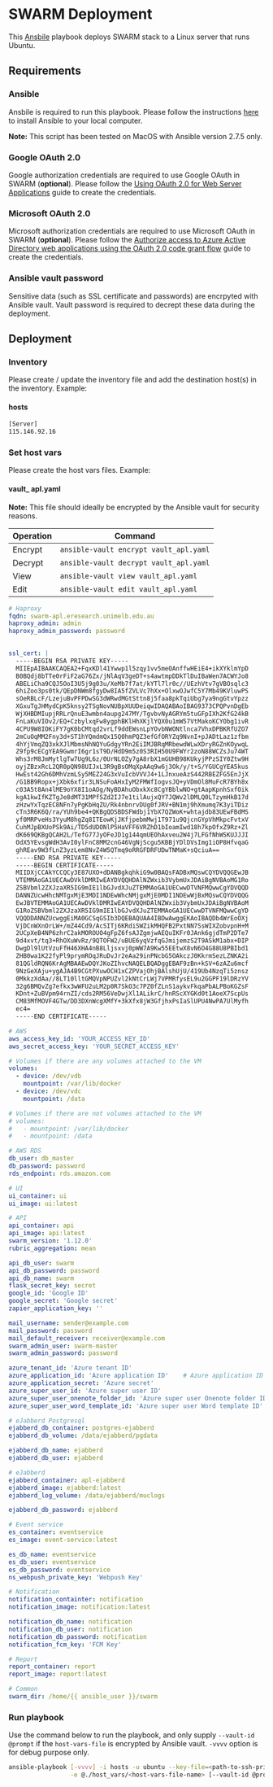 # SWARM Deployment

This [Ansbile](https://www.ansible.com/) playbook deploys SWARM stack to a Linux server that runs Ubuntu.

## Requirements

### Ansible

Ansbile is required to run this playbook. Please follow the instructions [here](https://docs.ansible.com/ansible/latest/installation_guide/intro_installation.html) to install Ansible to your local computer.

**Note:** This script has been tested on MacOS with Ansible version 2.7.5 only.

### Google OAuth 2.0

Google authorization credentials are required to use Google OAuth in SWARM (**optional**). Please follow the [Using OAuth 2.0 for Web Server Applications](https://developers.google.com/identity/protocols/OAuth2WebServer) guide to create the credentials.

### Microsoft OAuth 2.0

Microsoft authorization credentials are required to use Microsoft OAuth in SWARM (**optional**). Please follow the [Authorize access to Azure Active Directory web applications using the OAuth 2.0 code grant flow](https://docs.microsoft.com/en-us/azure/active-directory/develop/v1-protocols-oauth-code) guide to create the credentials.

### Ansible vault password

Sensitive data (such as SSL certificate and passwords) are encrpyted with Ansible vault. Vault password is required to decrept these data during the deployment.

## Deployment

### Inventory

Please create / update the inventory file and add the destination host(s) in the inventory. Example:

#### hosts

```bash
[Server]
115.146.92.16
```

### Set host vars

Please create the host vars files. Example:

#### vault_ apl.yaml

**Note:** This file should ideally be encrypted by the Ansible vault for security reasons.

| Operation | Command                                |
|-----------|----------------------------------------|
| Encrypt   | `ansible-vault encrypt vault_apl.yaml` |
| Decrypt   | `ansible-vault decrypt vault_apl.yaml` |
| View      | `ansible-vault view vault_apl.yaml`    |
| Edit      | `ansible-vault edit vault_apl.yaml`    |

```yaml
# Haproxy
fqdn: swarm-apl.eresearch.unimelb.edu.au                                   # Fully qualified domain name
haproxy_admin: admin                                                       # Admin username (for access /haprxoy?stats and /upload/usergroup endpoints)
haproxy_admin_password: password                                           # Admin password

                                                                           # SSL sertificate, the example is a self-signed certificate, please replace it with a proper SSL certificate
ssl_cert: |
  -----BEGIN RSA PRIVATE KEY-----
  MIIEpAIBAAKCAQEA2+FqxKDl41Ywwp1l5zqy1vv5meOAnffwHEiE4+ikXYklmYpD
  B0BQdj8bTTe0rFiF2aG76Zx/jNlAqV3geDT+s4awtmpDDkTlDuIBaWen7ACWYJo8
  ABELiCha9CQJ5OoI3U5j9g03u/XeMb7f7at/kYTl7lr0c//UEzhVtv7gVBOsqlc3
  6hiZoo3ps0tk/QEpDNWm8fgyDw8IA5fZVLVc7hXx+OlxwOJwfC5Y7Mb49KVluwPS
  sOeRBLcF/LzejuBvPFPDwSG3dWRwdMGtSttn8j5faa8pkTqiUbg7ya9ngGtvYpzz
  XGxuTgJHMydCpK5knsy2TSgNovNUBpXUUDeiqwIDAQABAoIBAG9373CPQPvnDgEb
  WjXHBDMIupjRRLrQnuE3wmbn4aupg247MY/TgvbvNyAGRYm5tuGFpIXh2KfG24kB
  FnLaKuVIOv2/EQ+CzbylxqFw8ygphBKlHhXKjlYQX0u1mW57VtMakoKCYObg1ivR
  4CPU9W8IOKiFY7gK0bCMtqd2vrLf9ddEWsnLpYOvbNWONtlnca7VhxDPBKRfUZO7
  2mCuOqMM2Fny3d+ST1hYQmdmQx15Q0hmPQZ3efGfORYZq9NvnI+pJADtLaz1zfbm
  4hYjVmqZQ3xkXJlMbmsNhNQYuGdgyYRn2EiIMJBRqMRbewdWLwXDryRGZnKOywqL
  Z9fp9cECgYEA9GwmrI6gr1sT9D/HdD9m5z0S3RIH50U9FWYr2zoN88WCZsJu74WT
  Whs3rM8JmMytlgTw7Ug9L6z/0UrNLOZy7gA8rbX1mGUHB98KUkyjPPzSIY0Ztw9H
  oyjZBzxRcL2QR0pQN98UIJxL3R9gBsOMqXpAAq9w6j3Ok/y/t+S/YGUCgYEA5kus
  HwEst42Gh6DMhVzmLSy5MEZ24G3xVuIcbVVVJ4+1LJnxueAzS442RBEZFG5EnJjX
  /G1BB9Ropx+jXbk6xfir3LNSuFoAHxIyM2FMWfIogvsJQ+yVDmOl8MuFcR7BYh8x
  c03A5t8An4lME9oYX8I1oAOg/NyBDAhuObxkXc8CgYBblwNO+gtAapKpnhSxfOik
  kgA1kwIfKZTgJe8dMT31MPfSZd2IJ7e1tilAujxQY7JQWv2lDMLQ0LTzymHkB17d
  zHzwYxTqzEC8NFn7yPgKbHqZU/Rk4nbnrvDUg0fJRV+BN1mj9hXmumq7K3yiTDiz
  cTn3R6K6Q/ra/YUh9be4+QKBgQDSBDSFWdbj1YbX7QZWoK+whtajdb83UEwFBdMS
  yf0MRPveHs3YyuM8hgZq8ITEowKjJKfjpebmMwj1T971u9QjcnGYpVhMkpcFvtxV
  CuhMJpBXUoPSk9Ai/TD5dUDONlP5HaVFF6VRZhD1bIoamIwd18h7kpOfxZ9Rz+Zl
  dK669QKBgQCAH2L/TefG77JyOFeJD1g144qmUEOhAxveu2W4j7LFGfNhWSKUJJJI
  OdX5YEvsgWdH3AvI0ylFnC8MM2cnG46VgNjScgu5KBBjYDlDVsImg1iOP8HfvqaG
  ghREav9W3fLnZ3yzLem8NvZ4W5QTmq9oRRGFDRFUDwTNMaK+sQciuA==
  -----END RSA PRIVATE KEY-----
  -----BEGIN CERTIFICATE-----
  MIIDXjCCAkYCCQCy3E87UXO+dDANBgkqhkiG9w0BAQsFADBxMQswCQYDVQQGEwJB
  VTEMMAoGA1UECAwDVklDMRIwEAYDVQQHDAlNZWxib3VybmUxJDAiBgNVBAoMG1Ro
  ZSBVbml2ZXJzaXR5IG9mIE1lbGJvdXJuZTEMMAoGA1UECwwDTVNFMQwwCgYDVQQD
  DANNZUcwHhcNMTgxMjE3MDI1NDEwWhcNMjgxMjE0MDI1NDEwWjBxMQswCQYDVQQG
  EwJBVTEMMAoGA1UECAwDVklDMRIwEAYDVQQHDAlNZWxib3VybmUxJDAiBgNVBAoM
  G1RoZSBVbml2ZXJzaXR5IG9mIE1lbGJvdXJuZTEMMAoGA1UECwwDTVNFMQwwCgYD
  VQQDDANNZUcwggEiMA0GCSqGSIb3DQEBAQUAA4IBDwAwggEKAoIBAQDb4WrEoOXj
  VjDCnWXnOrLW+/mZ44Cd9/AcSITj6KRdiSWZikMHQFB2PxtNN7SsWIXZobvpnH+M
  2UCpXeB4NP6zhrC2akMOROUO4gFpZ6fsAJZgmjwAEQuIKFr0JAnk6gjdTmP2DTe7
  9d4xvt/tq3+RhOXuWvRz/9QTOFW2/uBUE6yqVzfqGJmijemzS2T9ASkM1abx+DIP
  DwgDl9lUtVzuFfH46XHA4nB8Lljsxvj0pWW7A9Kw55EEtwX8vN6O4G88U8PBIbd1
  ZHB0wa1K22fyPl9prymROqJRuDvJr2eAa29inPNcbG5OAkczJ0KkrmSezLZNKA2i
  81QGldRQN6KrAgMBAAEwDQYJKoZIhvcNAQELBQADggEBAF9zBn+kSV+6zAZu6mcf
  9NzGeXAju+ygAJA4B9CGtPXuwOCH1xCZPVajOhjBAlshUjU/419Ub4NzqTi5znsz
  0MkkzXdAa//8LT10lltGMQVpNPUZvl2kNtCrLWj7VPMRfysEL9u2GGPF19lDRzYV
  32g6BMQvZg7efkx3wWFU2uLM2p0R7SkO3c7PZ0fZLnS1aykvFkqaPbALPBoKGZsF
  KDnt+ZuBVpm94rnZI/cds2RM56VeDwjXl1ALikrC/hnRScXYGKd0t1AoeX7ScpUs
  CM83MfMOVF4GTw/DD3DXnWcgXMfY+3kXfx8jW3GfjhxPsIaSlUPU4NwPA7UlMyfh
  ec4=
  -----END CERTIFICATE-----

# AWS
aws_access_key_id: 'YOUR_ACCESS_KEY_ID'                                    # AWS access key ID
aws_secret_access_key: 'YOUR_SECRET_ACCESS_KEY'                            # AWS secret access key

# Volumes if there are any volumes attached to the VM
volumes:
  - device: /dev/vdb
    mountpoint: /var/lib/docker
  - device: /dev/vdc
    mountpoint: /data

# Volumes if there are not volumes attached to the VM
# volumes:
#   - mountpoint: /var/lib/docker
#   - mountpoint: /data

# AWS RDS
db_user: db_master
db_password: password
rds_endpoint: rds.amazon.com

# UI
ui_container: ui                                                           # The name of the UI container
ui_image: ui:latest                                                        # UI Docker image

# API
api_container: api                                                         # The name of the API container
api_image: api:latest                                                      # API Docker image
swarm_version: '1.12.0'                                                    # SWARM version to display in the UI
rubric_aggregation: mean                                                   # The rubric aggregation model, currently only `mean` is valid

api_db_user: swarm                                                         # API database username
api_db_password: password                                                  # API database password
api_db_name: swarm                                                         # API database name
flask_secret_key: secret                                                   # Flask application secret key
google_id: 'Google ID'                                                     # Google ID (optional), for Google Oauth only
google_secret: 'Google secret'                                             # Google secret (optional), for Google Oauth only
zapier_application_key: ''                                                 # Zapier application key (optional), currently not in use

mail_username: sender@example.com                                          # Mail server username
mail_password: password                                                    # Mail server password
mail_default_receiver: receiver@example.com                                # The email address to receive the reports
swarm_admin_user: swarm-master                                             # SWARM admin username
swarm_admin_password: password                                             # SWARM admin password

azure_tenant_id: 'Azure tenant ID'                                         # Azure tenant ID (optional), for Microsoft Oauth only
azure_application_id: 'Azure application ID'    # Azure application ID (optional), for Microsoft Oauth only
azure_application_secret: 'Azure secret'                                   # Azure secret (optional), for Microsoft Oauth only
azure_super_user_id: 'Azure super user ID'                                 # User ID of the Azure super user, currently not in use
azure_super_user_onenote_folder_id: 'Azure super user Onenote folder ID'   # Azure super user Onenote folder ID, currently not in use
azure_super_user_word_template_id: 'Azure super user Word template ID'     # Azure super user Word template ID, currently not in use

# eJabberd Postgresql
ejabberd_db_container: postgres-ejabberd                                   # The name of the eJabberd database container
ejabberd_db_volume: /data/ejabberd/pgdata                                  # The directory to persist the database files

ejabberd_db_name: ejabberd                                                 # eJabberd database name
ejabberd_db_user: ejabberd                                                 # eJabberd database username

# eJabberd
ejabberd_container: apl-ejabberd                                           # The name of the eJabberd container
ejabberd_image: ejabberd:latest                                            # eJabberd Docker image
ejabberd_log_volume: /data/ejabberd/muclogs                                # The directory to save the eJabberd muclogs

ejabberd_db_password: ejabberd                                             # eJabberd database password

# Event service
es_container: eventservice                                                 # The name of the Event Service container
es_image: event-service:latest                                             # Event Service Docker image

es_db_name: eventservice                                                   # Event Service database name
es_db_user: eventservice                                                   # Event Service database username
es_db_password: eventservice                                               # Event Service database password
ns_webpush_private_key: 'Webpush Key'                                      # Private key for webpush service

# Notification
notification_containter: notification                                      # The name of the Notification container
notification_image: notification:latest                                    # Notification Docker image

notification_db_name: notification                                         # Notification database name
notification_db_user: notification                                         # Notification database username
notification_db_password: notification                                     # Notification database password
notification_fcm_key: 'FCM Key'                                            # FCM Key for Notification

# Report
report_container: report                                                   # The name of the Report container
report_image: report:latest                                                # Report Docker image

# Common
swarm_dir: /home/{{ ansible_user }}/swarm                                  # The directory to save the docker-compose file
```

### Run playbook

Use the command below to run the playbook, and only supply `--vault-id @prompt` if the `host-vars-file` is encrypted by Ansible vault. `-vvvv` option is for debug purpose only.

```bash
ansible-playbook [-vvvv] -i hosts -u ubuntu --key-file=<path-to-ssh-private-key> \
                 -e @./host_vars/<host-vars-file-name> [--vault-id @prompt] server.yaml
```